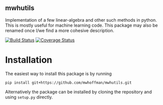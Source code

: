 mwhutils
--------

Implementation of a few linear-algebra and other such methods in python. This is
mostly useful for machine learning code. This package may also be renamed once
I/we find a more cohesive description.

[![Build Status][travis-shield]][travis]
[![Coverage Status][coveralls-shield]][coveralls]

[travis]: https://travis-ci.org/mwhoffman/mwhutils
[coveralls]: https://coveralls.io/r/mwhoffman/mwhutils
[travis-shield]: https://img.shields.io/travis/mwhoffman/mwhutils.svg?style=flat
[coveralls-shield]: https://img.shields.io/coveralls/mwhoffman/mwhutils.svg?style=flat

Installation
============

The easiest way to install this package is by running

    pip install git+https://github.com/mwhoffman/mwhutils.git

Alternatively the package can be installed by cloning the repository and using
`setup.py` directly.

